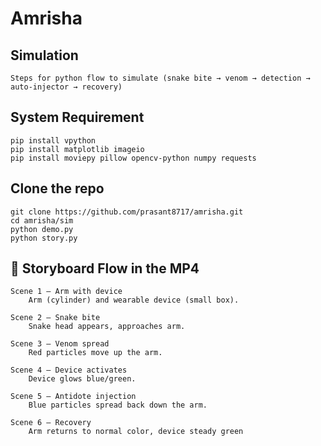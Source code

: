 # Amrisha

## Simulation
    Steps for python flow to simulate (snake bite → venom → detection → auto-injector → recovery)

## System Requirement
    pip install vpython
    pip install matplotlib imageio
    pip install moviepy pillow opencv-python numpy requests

## Clone the repo
    git clone https://github.com/prasant8717/amrisha.git
    cd amrisha/sim
    python demo.py
    python story.py

## 🎯 Storyboard Flow in the MP4
    Scene 1 – Arm with device
        Arm (cylinder) and wearable device (small box).

    Scene 2 – Snake bite
        Snake head appears, approaches arm.

    Scene 3 – Venom spread
        Red particles move up the arm.

    Scene 4 – Device activates
        Device glows blue/green.

    Scene 5 – Antidote injection
        Blue particles spread back down the arm.

    Scene 6 – Recovery
        Arm returns to normal color, device steady green
